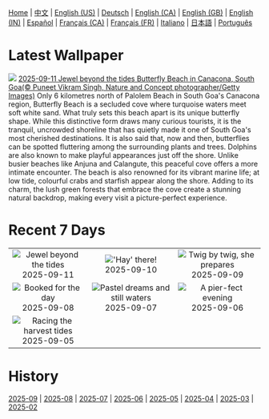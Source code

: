 [Home](../README.md) | [中文](zh-CN.md) | [English (US)](en-US.md) | [Deutsch](de-DE.md) | [English (CA)](en-CA.md) | [English (GB)](en-GB.md) | [English (IN)](en-IN.md) | [Español](es-ES.md) | [Français (CA)](fr-CA.md) | [Français (FR)](fr-FR.md) | [Italiano](it-IT.md) | [日本語](ja-JP.md) | [Português](pt-BR.md)

# Latest Wallpaper
![](https://www.bing.com/th?id=OHR.ButterflyBeach_EN-IN0695823552_UHD.jpg)
[2025-09-11 Jewel beyond the tides Butterfly Beach in Canacona, South Goa(© Puneet Vikram Singh, Nature and Concept photographer/Getty Images)](https://www.bing.com/th?id=OHR.ButterflyBeach_EN-IN0695823552_UHD.jpg)
Only 6 kilometres north of Palolem Beach in South Goa's Canacona region, Butterfly Beach is a secluded cove where turquoise waters meet soft white sand. What truly sets this beach apart is its unique butterfly shape. While this distinctive form draws many curious tourists, it is the tranquil, uncrowded shoreline that has quietly made it one of South Goa's most cherished destinations. It is also said that, now and then, butterflies can be spotted fluttering among the surrounding plants and trees. Dolphins are also known to make playful appearances just off the shore. Unlike busier beaches like Anjuna and Calangute, this peaceful cove offers a more intimate encounter. The beach is also renowned for its vibrant marine life; at low tide, colourful crabs and starfish appear along the shore. Adding to its charm, the lush green forests that embrace the cove create a stunning natural backdrop, making every visit a picture-perfect experience.

# Recent 7 Days
|  |  |  |
|:---:|:---:|:---:|
| ![](https://www.bing.com/th?id=OHR.ButterflyBeach_EN-IN0695823552_400x240.jpg "Jewel beyond the tides") 2025-09-11 | ![](https://www.bing.com/th?id=OHR.YorkshireHay_EN-IN0275886002_400x240.jpg "'Hay' there!") 2025-09-10 | ![](https://www.bing.com/th?id=OHR.SwissSquirrel_EN-IN0066763187_400x240.jpg "Twig by twig, she prepares") 2025-09-09 |
| ![](https://www.bing.com/th?id=OHR.OrchardLibrary_EN-IN9883780906_400x240.jpg "Booked for the day") 2025-09-08 | ![](https://www.bing.com/th?id=OHR.BlueGdansk_EN-IN9703793186_400x240.jpg "Pastel dreams and still waters") 2025-09-07 | ![](https://www.bing.com/th?id=OHR.SunsetPier_EN-IN9369889790_400x240.jpg "A pier-fect evening") 2025-09-06 |
| ![](https://www.bing.com/th?id=OHR.BoatraceOnam_EN-IN9170886628_400x240.jpg "Racing the harvest tides") 2025-09-05 |  |  |

# History
[2025-09](../archives/wallpaper/en-IN/w_2025_09.md) | [2025-08](../archives/wallpaper/en-IN/w_2025_08.md) | [2025-07](../archives/wallpaper/en-IN/w_2025_07.md) | [2025-06](../archives/wallpaper/en-IN/w_2025_06.md) | [2025-05](../archives/wallpaper/en-IN/w_2025_05.md) | [2025-04](../archives/wallpaper/en-IN/w_2025_04.md) | [2025-03](../archives/wallpaper/en-IN/w_2025_03.md) | [2025-02](../archives/wallpaper/en-IN/w_2025_02.md)
